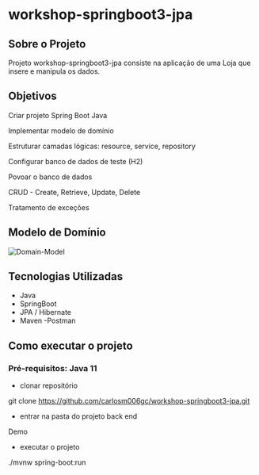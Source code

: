 # workshop-springboot3-jpa

## Sobre o Projeto 

Projeto workshop-springboot3-jpa consiste na aplicação de uma Loja que insere e manipula os dados.

## Objetivos

Criar projeto Spring Boot Java

Implementar modelo de domínio

Estruturar camadas lógicas: resource, service, repository

Configurar banco de dados de teste (H2)

Povoar o banco de dados

CRUD - Create, Retrieve, Update, Delete

Tratamento de exceções

## Modelo de Domínio

![Domain-Model](https://user-images.githubusercontent.com/104165201/196507607-2645a89e-e908-4565-ba2a-a163e6c98799.png)

## Tecnologias Utilizadas

- Java
- SpringBoot
- JPA / Hibernate
- Maven
-Postman

## Como executar o projeto

### Pré-requisitos: Java 11

- clonar repositório

git clone https://github.com/carlosm006gc/workshop-springboot3-jpa.git

- entrar na pasta do projeto back end

Demo
- executar o projeto

./mvnw spring-boot:run
